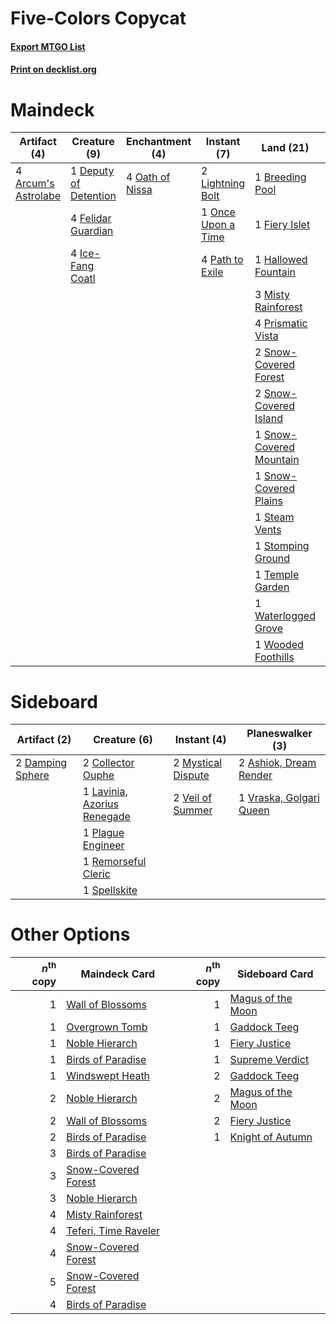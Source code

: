 # Five-Colors Copycat

#### [Export MTGO List](../collection/Five-Colors%20Copycat/Five-Colors%20Copycat.txt)
#### [Print on decklist.org](http://decklist.org/?deckmain=4%09Arcum's%20Astrolabe%0A1%09Breeding%20Pool%0A1%09Deputy%20of%20Detention%0A4%09Felidar%20Guardian%0A1%09Fiery%20Islet%0A1%09Hallowed%20Fountain%0A4%09Ice-Fang%20Coatl%0A1%09Jace,%20the%20Mind%20Sculptor%0A2%09Lightning%20Bolt%0A3%09Misty%20Rainforest%0A4%09Oath%20of%20Nissa%0A4%09Oko,%20Thief%20of%20Crowns%0A1%09Once%20Upon%20a%20Time%0A4%09Path%20to%20Exile%0A4%09Prismatic%20Vista%0A4%09Saheeli%20Rai%0A1%09Serum%20Visions%0A2%09Snow-Covered%20Forest%0A2%09Snow-Covered%20Island%0A1%09Snow-Covered%20Mountain%0A1%09Snow-Covered%20Plains%0A1%09Steam%20Vents%0A1%09Stomping%20Ground%0A3%09Teferi,%20Time%20Raveler%0A1%09Temple%20Garden%0A1%09Waterlogged%20Grove%0A1%09Wooded%20Foothills%0A2%09Wrenn%20and%20Six&deckside=2%09Ashiok,%20Dream%20Render%0A2%09Collector%20Ouphe%0A2%09Damping%20Sphere%0A1%09Lavinia,%20Azorius%20Renegade%0A2%09Mystical%20Dispute%0A1%09Plague%20Engineer%0A1%09Remorseful%20Cleric%0A1%09Spellskite%0A2%09Veil%20of%20Summer%0A1%09Vraska,%20Golgari%20Queen)
# Maindeck

|                                         Artifact (4)                                         |                                          Creature (9)                                          |                                     Enchantment (4)                                      |                                         Instant (7)                                         |                                            Land (21)                                             |                                         Planeswalker (14)                                          |                                       Sorcery (1)                                       |
|----------------------------------------------------------------------------------------------|------------------------------------------------------------------------------------------------|------------------------------------------------------------------------------------------|---------------------------------------------------------------------------------------------|--------------------------------------------------------------------------------------------------|----------------------------------------------------------------------------------------------------|-----------------------------------------------------------------------------------------|
|4 [Arcum's Astrolabe](http://gatherer.wizards.com/Pages/Card/Details.aspx?multiverseid=464169)|1 [Deputy of Detention](http://gatherer.wizards.com/Pages/Card/Details.aspx?multiverseid=457309)|4 [Oath of Nissa](http://gatherer.wizards.com/Pages/Card/Details.aspx?multiverseid=407650)|2 [Lightning Bolt](http://gatherer.wizards.com/Pages/Card/Details.aspx?multiverseid=806)     |1 [Breeding Pool](http://gatherer.wizards.com/Pages/Card/Details.aspx?multiverseid=97088)         |1 [Jace, the Mind Sculptor](http://gatherer.wizards.com/Pages/Card/Details.aspx?multiverseid=442051)|1 [Serum Visions](http://gatherer.wizards.com/Pages/Card/Details.aspx?multiverseid=50145)|
|                                                                                              |4 [Felidar Guardian](http://gatherer.wizards.com/Pages/Card/Details.aspx?multiverseid=423686)   |                                                                                          |1 [Once Upon a Time](http://gatherer.wizards.com/Pages/Card/Details.aspx?multiverseid=473131)|1 [Fiery Islet](http://gatherer.wizards.com/Pages/Card/Details.aspx?multiverseid=464187)          |4 [Oko, Thief of Crowns](http://gatherer.wizards.com/Pages/Card/Details.aspx?multiverseid=473159)   |                                                                                         |
|                                                                                              |4 [Ice-Fang Coatl](http://gatherer.wizards.com/Pages/Card/Details.aspx?multiverseid=464152)     |                                                                                          |4 [Path to Exile](http://gatherer.wizards.com/Pages/Card/Details.aspx?multiverseid=220511)   |1 [Hallowed Fountain](http://gatherer.wizards.com/Pages/Card/Details.aspx?multiverseid=97071)     |4 [Saheeli Rai](http://gatherer.wizards.com/Pages/Card/Details.aspx?multiverseid=417759)            |                                                                                         |
|                                                                                              |                                                                                                |                                                                                          |                                                                                             |3 [Misty Rainforest](http://gatherer.wizards.com/Pages/Card/Details.aspx?multiverseid=405102)     |3 [Teferi, Time Raveler](http://gatherer.wizards.com/Pages/Card/Details.aspx?multiverseid=461148)   |                                                                                         |
|                                                                                              |                                                                                                |                                                                                          |                                                                                             |4 [Prismatic Vista](http://gatherer.wizards.com/Pages/Card/Details.aspx?multiverseid=464193)      |2 [Wrenn and Six](http://gatherer.wizards.com/Pages/Card/Details.aspx?multiverseid=464166)          |                                                                                         |
|                                                                                              |                                                                                                |                                                                                          |                                                                                             |2 [Snow-Covered Forest](http://gatherer.wizards.com/Pages/Card/Details.aspx?multiverseid=121192)  |                                                                                                    |                                                                                         |
|                                                                                              |                                                                                                |                                                                                          |                                                                                             |2 [Snow-Covered Island](http://gatherer.wizards.com/Pages/Card/Details.aspx?multiverseid=121130)  |                                                                                                    |                                                                                         |
|                                                                                              |                                                                                                |                                                                                          |                                                                                             |1 [Snow-Covered Mountain](http://gatherer.wizards.com/Pages/Card/Details.aspx?multiverseid=121233)|                                                                                                    |                                                                                         |
|                                                                                              |                                                                                                |                                                                                          |                                                                                             |1 [Snow-Covered Plains](http://gatherer.wizards.com/Pages/Card/Details.aspx?multiverseid=121267)  |                                                                                                    |                                                                                         |
|                                                                                              |                                                                                                |                                                                                          |                                                                                             |1 [Steam Vents](http://gatherer.wizards.com/Pages/Card/Details.aspx?multiverseid=405109)          |                                                                                                    |                                                                                         |
|                                                                                              |                                                                                                |                                                                                          |                                                                                             |1 [Stomping Ground](http://gatherer.wizards.com/Pages/Card/Details.aspx?multiverseid=405110)      |                                                                                                    |                                                                                         |
|                                                                                              |                                                                                                |                                                                                          |                                                                                             |1 [Temple Garden](http://gatherer.wizards.com/Pages/Card/Details.aspx?multiverseid=405112)        |                                                                                                    |                                                                                         |
|                                                                                              |                                                                                                |                                                                                          |                                                                                             |1 [Waterlogged Grove](http://gatherer.wizards.com/Pages/Card/Details.aspx?multiverseid=464198)    |                                                                                                    |                                                                                         |
|                                                                                              |                                                                                                |                                                                                          |                                                                                             |1 [Wooded Foothills](http://gatherer.wizards.com/Pages/Card/Details.aspx?multiverseid=405116)     |                                                                                                    |                                                                                         |


# Sideboard

|                                       Artifact (2)                                        |                                             Creature (6)                                             |                                         Instant (4)                                         |                                         Planeswalker (3)                                         |
|-------------------------------------------------------------------------------------------|------------------------------------------------------------------------------------------------------|---------------------------------------------------------------------------------------------|--------------------------------------------------------------------------------------------------|
|2 [Damping Sphere](http://gatherer.wizards.com/Pages/Card/Details.aspx?multiverseid=443101)|2 [Collector Ouphe](http://gatherer.wizards.com/Pages/Card/Details.aspx?multiverseid=464107)          |2 [Mystical Dispute](http://gatherer.wizards.com/Pages/Card/Details.aspx?multiverseid=473020)|2 [Ashiok, Dream Render](http://gatherer.wizards.com/Pages/Card/Details.aspx?multiverseid=461155) |
|                                                                                           |1 [Lavinia, Azorius Renegade](http://gatherer.wizards.com/Pages/Card/Details.aspx?multiverseid=457333)|2 [Veil of Summer](http://gatherer.wizards.com/Pages/Card/Details.aspx?multiverseid=466952)  |1 [Vraska, Golgari Queen](http://gatherer.wizards.com/Pages/Card/Details.aspx?multiverseid=452963)|
|                                                                                           |1 [Plague Engineer](http://gatherer.wizards.com/Pages/Card/Details.aspx?multiverseid=464049)          |                                                                                             |                                                                                                  |
|                                                                                           |1 [Remorseful Cleric](http://gatherer.wizards.com/Pages/Card/Details.aspx?multiverseid=447169)        |                                                                                             |                                                                                                  |
|                                                                                           |1 [Spellskite](http://gatherer.wizards.com/Pages/Card/Details.aspx?multiverseid=397743)               |                                                                                             |                                                                                                  |


# Other Options

|*n*<sup>th</sup> copy|                                         Maindeck Card                                         |*n*<sup>th</sup> copy|                                       Sideboard Card                                       |
|--------------------:|-----------------------------------------------------------------------------------------------|--------------------:|--------------------------------------------------------------------------------------------|
|                    1|[Wall of Blossoms](http://gatherer.wizards.com/Pages/Card/Details.aspx?multiverseid=405447)    |                    1|[Magus of the Moon](http://gatherer.wizards.com/Pages/Card/Details.aspx?multiverseid=136152)|
|                    1|[Overgrown Tomb](http://gatherer.wizards.com/Pages/Card/Details.aspx?multiverseid=405103)      |                    1|[Gaddock Teeg](http://gatherer.wizards.com/Pages/Card/Details.aspx?multiverseid=140188)     |
|                    1|[Noble Hierarch](http://gatherer.wizards.com/Pages/Card/Details.aspx?multiverseid=179434)      |                    1|[Fiery Justice](http://gatherer.wizards.com/Pages/Card/Details.aspx?multiverseid=376332)    |
|                    1|[Birds of Paradise](http://gatherer.wizards.com/Pages/Card/Details.aspx?multiverseid=129906)   |                    1|[Supreme Verdict](http://gatherer.wizards.com/Pages/Card/Details.aspx?multiverseid=438776)  |
|                    1|[Windswept Heath](http://gatherer.wizards.com/Pages/Card/Details.aspx?multiverseid=405115)     |                    2|[Gaddock Teeg](http://gatherer.wizards.com/Pages/Card/Details.aspx?multiverseid=140188)     |
|                    2|[Noble Hierarch](http://gatherer.wizards.com/Pages/Card/Details.aspx?multiverseid=179434)      |                    2|[Magus of the Moon](http://gatherer.wizards.com/Pages/Card/Details.aspx?multiverseid=136152)|
|                    2|[Wall of Blossoms](http://gatherer.wizards.com/Pages/Card/Details.aspx?multiverseid=405447)    |                    2|[Fiery Justice](http://gatherer.wizards.com/Pages/Card/Details.aspx?multiverseid=376332)    |
|                    2|[Birds of Paradise](http://gatherer.wizards.com/Pages/Card/Details.aspx?multiverseid=129906)   |                    1|[Knight of Autumn](http://gatherer.wizards.com/Pages/Card/Details.aspx?multiverseid=452933) |
|                    3|[Birds of Paradise](http://gatherer.wizards.com/Pages/Card/Details.aspx?multiverseid=129906)   |                     |                                                                                            |
|                    3|[Snow-Covered Forest](http://gatherer.wizards.com/Pages/Card/Details.aspx?multiverseid=121192) |                     |                                                                                            |
|                    3|[Noble Hierarch](http://gatherer.wizards.com/Pages/Card/Details.aspx?multiverseid=179434)      |                     |                                                                                            |
|                    4|[Misty Rainforest](http://gatherer.wizards.com/Pages/Card/Details.aspx?multiverseid=405102)    |                     |                                                                                            |
|                    4|[Teferi, Time Raveler](http://gatherer.wizards.com/Pages/Card/Details.aspx?multiverseid=461148)|                     |                                                                                            |
|                    4|[Snow-Covered Forest](http://gatherer.wizards.com/Pages/Card/Details.aspx?multiverseid=121192) |                     |                                                                                            |
|                    5|[Snow-Covered Forest](http://gatherer.wizards.com/Pages/Card/Details.aspx?multiverseid=121192) |                     |                                                                                            |
|                    4|[Birds of Paradise](http://gatherer.wizards.com/Pages/Card/Details.aspx?multiverseid=129906)   |                     |                                                                                            |

